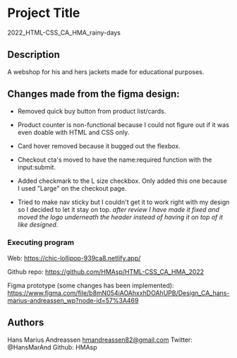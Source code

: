 # Project Title

2022_HTML-CSS_CA_HMA_rainy-days

## Description

A webshop for his and hers jackets made for educational purposes.

## Changes made from the figma design:

- Removed quick buy button from product list/cards.

- Product counter is non-functional because I could not figure out if it was even doable with HTML and CSS only.

- Card hover removed because it bugged out the flexbox.

- Checkout cta's moved to have the name:required function with the input:submit.

- Added checkmark to the L size checkbox. Only added this one because I used "Large" on the checkout page.

- Tried to make nav sticky but I couldn't get it to work right with my design so I decided to let it stay on top.
*after review I have made it fixed and moved the logo underneath the header instead of having it on top of it like designed.*

### Executing program

Web:
https://chic-lollipop-939ca8.netlify.app/

Github repo:
https://github.com/HMAsp/HTML-CSS_CA_HMA_2022

Figma prototype (some changes has been implemented):
https://www.figma.com/file/b8mN054iAOAhxxhDOAhUPB/Design_CA_hans-marius-andreassen_wp?node-id=57%3A469

## Authors

Hans Marius Andreassen
hmandreassen82@gmail.com
Twitter: @HansMarAnd
Github: HMAsp
